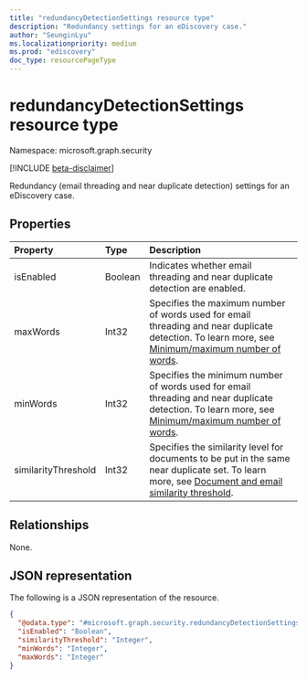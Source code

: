 ```yaml
---
title: "redundancyDetectionSettings resource type"
description: "Redundancy settings for an eDiscovery case."
author: "SeunginLyu"
ms.localizationpriority: medium
ms.prod: "ediscovery"
doc_type: resourcePageType
---
```


# redundancyDetectionSettings resource type

Namespace: microsoft.graph.security

[!INCLUDE [beta-disclaimer](../../includes/beta-disclaimer.md)]

Redundancy (email threading and near duplicate detection) settings for an eDiscovery case.


## Properties
|Property|Type|Description|
|:---|:---|:---|
|isEnabled|Boolean|Indicates whether email threading and near duplicate detection are enabled.|
|maxWords|Int32|Specifies the maximum number of words used for email threading and near duplicate detection. To learn more, see [Minimum/maximum number of words](/microsoft-365/compliance/configure-search-and-analytics-settings-in-advanced-ediscovery#near-duplicates-and-email-threading).|
|minWords|Int32|Specifies the minimum number of words used for email threading and near duplicate detection. To learn more, see [Minimum/maximum number of words](/microsoft-365/compliance/configure-search-and-analytics-settings-in-advanced-ediscovery#near-duplicates-and-email-threading).|
|similarityThreshold|Int32|Specifies the similarity level for documents to be put in the same near duplicate set. To learn more, see [Document and email similarity threshold](/microsoft-365/compliance/configure-search-and-analytics-settings-in-advanced-ediscovery#near-duplicates-and-email-threading).|


## Relationships
None.

## JSON representation
The following is a JSON representation of the resource.
<!-- {
  "blockType": "resource",
  "@odata.type": "microsoft.graph.security.redundancyDetectionSettings"
}
-->
``` json
{
  "@odata.type": "#microsoft.graph.security.redundancyDetectionSettings",
  "isEnabled": "Boolean",
  "similarityThreshold": "Integer",
  "minWords": "Integer",
  "maxWords": "Integer"
}
```

